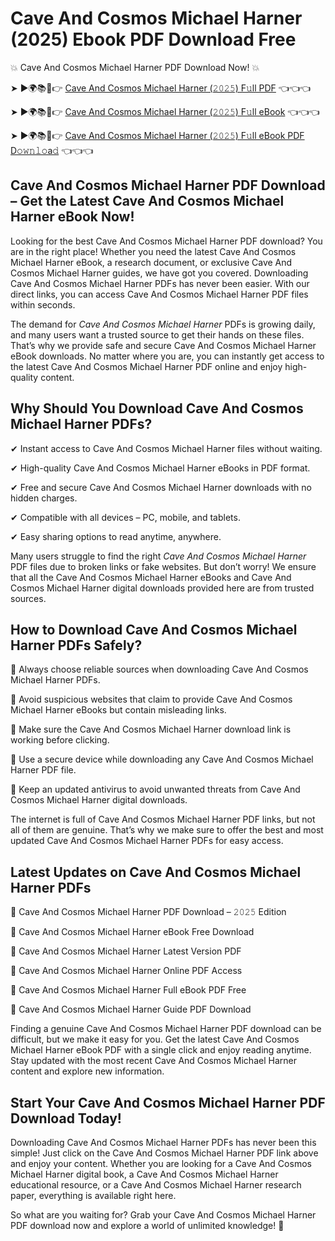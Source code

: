 # Cave And Cosmos Michael Harner (2025) Ebook PDF Download Free

💥 Cave And Cosmos Michael Harner PDF Download Now! 💥

➤ ►🌍📚📱👉 [Cave And Cosmos Michael Harner (𝟸𝟶𝟸𝟻) F𝚞ll PDF](https://getpdf.xyz/cave-and-cosmos-michael-harner) 👈👈👈


➤ ►🌍📚📱👉 [Cave And Cosmos Michael Harner (𝟸𝟶𝟸𝟻) F𝚞ll eBook](https://getpdf.xyz/cave-and-cosmos-michael-harner) 👈👈👈


➤ ►🌍📚📱👉 [Cave And Cosmos Michael Harner (𝟸𝟶𝟸𝟻) F𝚞ll eBook PDF D𝚘𝚠𝚗𝚕𝚘a𝚍](https://getpdf.xyz/cave-and-cosmos-michael-harner) 👈👈👈


## Cave And Cosmos Michael Harner PDF Download – Get the Latest Cave And Cosmos Michael Harner eBook Now!

Looking for the best Cave And Cosmos Michael Harner PDF download? You are in the right place! Whether you need the latest Cave And Cosmos Michael Harner eBook, a research document, or exclusive Cave And Cosmos Michael Harner guides, we have got you covered. Downloading Cave And Cosmos Michael Harner PDFs has never been easier. With our direct links, you can access Cave And Cosmos Michael Harner PDF files within seconds.

The demand for *Cave And Cosmos Michael Harner* PDFs is growing daily, and many users want a trusted source to get their hands on these files. That’s why we provide safe and secure Cave And Cosmos Michael Harner eBook downloads. No matter where you are, you can instantly get access to the latest Cave And Cosmos Michael Harner PDF online and enjoy high-quality content.

## Why Should You Download Cave And Cosmos Michael Harner PDFs?

✔ Instant access to Cave And Cosmos Michael Harner files without waiting.

✔ High-quality Cave And Cosmos Michael Harner eBooks in PDF format.

✔ Free and secure Cave And Cosmos Michael Harner downloads with no hidden charges.

✔ Compatible with all devices – PC, mobile, and tablets.

✔ Easy sharing options to read anytime, anywhere.

Many users struggle to find the right *Cave And Cosmos Michael Harner* PDF files due to broken links or fake websites. But don’t worry! We ensure that all the Cave And Cosmos Michael Harner eBooks and Cave And Cosmos Michael Harner digital downloads provided here are from trusted sources.

## How to Download Cave And Cosmos Michael Harner PDFs Safely?

📌 Always choose reliable sources when downloading Cave And Cosmos Michael Harner PDFs.

📌 Avoid suspicious websites that claim to provide Cave And Cosmos Michael Harner eBooks but contain misleading links.

📌 Make sure the Cave And Cosmos Michael Harner download link is working before clicking.

📌 Use a secure device while downloading any Cave And Cosmos Michael Harner PDF file.

📌 Keep an updated antivirus to avoid unwanted threats from Cave And Cosmos Michael Harner digital downloads.

The internet is full of Cave And Cosmos Michael Harner PDF links, but not all of them are genuine. That’s why we make sure to offer the best and most updated Cave And Cosmos Michael Harner PDFs for easy access.

## Latest Updates on Cave And Cosmos Michael Harner PDFs

🔹 Cave And Cosmos Michael Harner PDF Download – 𝟸𝟶𝟸𝟻 Edition

🔹 Cave And Cosmos Michael Harner eBook Free Download

🔹 Cave And Cosmos Michael Harner Latest Version PDF

🔹 Cave And Cosmos Michael Harner Online PDF Access

🔹 Cave And Cosmos Michael Harner Full eBook PDF Free

🔹 Cave And Cosmos Michael Harner Guide PDF Download

Finding a genuine Cave And Cosmos Michael Harner PDF download can be difficult, but we make it easy for you. Get the latest Cave And Cosmos Michael Harner eBook PDF with a single click and enjoy reading anytime. Stay updated with the most recent Cave And Cosmos Michael Harner content and explore new information.

## Start Your Cave And Cosmos Michael Harner PDF Download Today!

Downloading Cave And Cosmos Michael Harner PDFs has never been this simple! Just click on the Cave And Cosmos Michael Harner PDF link above and enjoy your content. Whether you are looking for a Cave And Cosmos Michael Harner digital book, a Cave And Cosmos Michael Harner educational resource, or a Cave And Cosmos Michael Harner research paper, everything is available right here.

So what are you waiting for? Grab your Cave And Cosmos Michael Harner PDF download now and explore a world of unlimited knowledge! 🚀